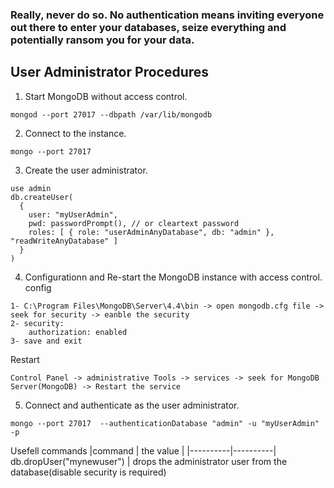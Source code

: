 ### Really, never do so. No authentication means inviting everyone out there to enter your databases, seize everything and potentially ransom you for your data.

## User Administrator Procedures
1. Start MongoDB without access control. 
 ```
mongod --port 27017 --dbpath /var/lib/mongodb
```
2. Connect to the instance.
  ```
  mongo --port 27017
```
3.  Create the user administrator.
```
use admin
db.createUser(
  {
    user: "myUserAdmin",
    pwd: passwordPrompt(), // or cleartext password
    roles: [ { role: "userAdminAnyDatabase", db: "admin" }, "readWriteAnyDatabase" ]
  }
)
```

4. Configurationn and Re-start the MongoDB instance with access control. <br>
config
```
1- C:\Program Files\MongoDB\Server\4.4\bin -> open mongodb.cfg file -> seek for security -> eanble the security 
2- security:
    authorization: enabled
3- save and exit
```
Restart
```
Control Panel -> administrative Tools -> services -> seek for MongoDB Server(MongoDB) -> Restart the service
```
5. Connect and authenticate as the user administrator.
```
mongo --port 27017  --authenticationDatabase "admin" -u "myUserAdmin" -p
```
Usefell commands
|command | the value |
|----------|----------|
db.dropUser("mynewuser") | drops the administrator user from the database(disable security is required)

